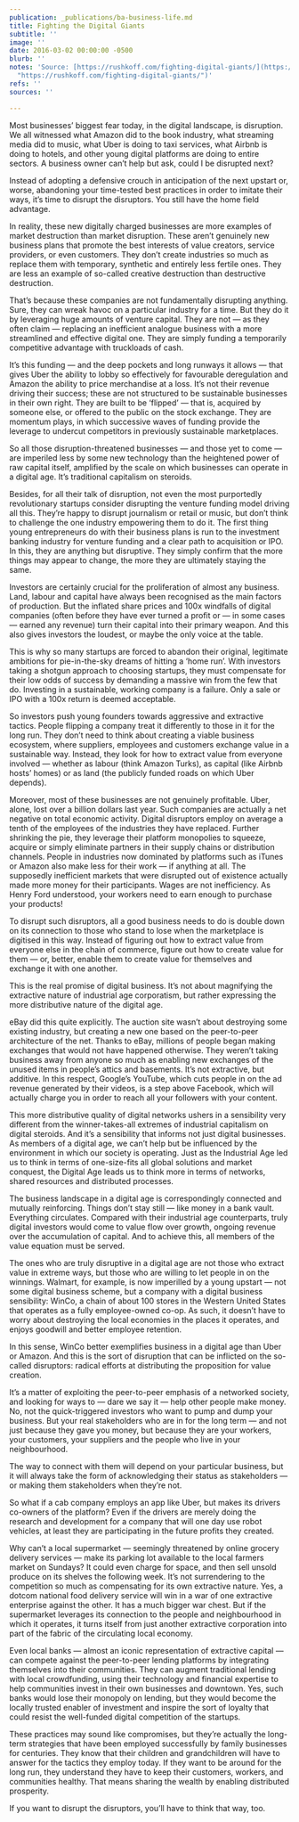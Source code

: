 ```yaml
---
publication: _publications/ba-business-life.md
title: Fighting the Digital Giants
subtitle: ''
image: ''
date: 2016-03-02 00:00:00 -0500
blurb: ''
notes: 'Source: [https://rushkoff.com/fighting-digital-giants/](https://rushkoff.com/fighting-digital-giants/
  "https://rushkoff.com/fighting-digital-giants/")'
refs: ''
sources: ''

---
```

Most businesses’ biggest fear today, in the digital landscape, is disruption. We all witnessed what Amazon did to the book industry, what streaming media did to music, what Uber is doing to taxi services, what Airbnb is doing to hotels, and other young digital platforms are doing to entire sectors. A business owner can’t help but ask, could I be disrupted next?

Instead of adopting a defensive crouch in anticipation of the next upstart or, worse, abandoning your time-tested best practices in order to imitate their ways, it’s time to disrupt the disruptors. You still have the home field advantage.

In reality, these new digitally charged businesses are more examples of market destruction than market disruption. These aren’t genuinely new business plans that promote the best interests of value creators, service providers, or even customers. They don’t create industries so much as replace them with temporary, synthetic and entirely less fertile ones. They are less an example of so-called creative destruction than destructive destruction.

That’s because these companies are not fundamentally disrupting anything. Sure, they can wreak havoc on a particular industry for a time. But they do it by leveraging huge amounts of venture capital. They are not — as they often claim — replacing an inefficient analogue business with a more streamlined and effective digital one. They are simply funding a temporarily competitive advantage with truckloads of cash.

It’s this funding — and the deep pockets and long runways it allows — that gives Uber the ability to lobby so effectively for favourable deregulation and Amazon the ability to price merchandise at a loss. It’s not their revenue driving their success; these are not structured to be sustainable businesses in their own right. They are built to be ‘flipped’ — that is, acquired by someone else, or offered to the public on the stock exchange. They are momentum plays, in which successive waves of funding provide the leverage to undercut competitors in previously sustainable marketplaces.

So all those disruption-threatened businesses — and those yet to come — are imperiled less by some new technology than the heightened power of raw capital itself, amplified by the scale on which businesses can operate in a digital age. It’s traditional capitalism on steroids.

Besides, for all their talk of disruption, not even the most purportedly revolutionary startups consider disrupting the venture funding model driving all this. They’re happy to disrupt journalism or retail or music, but don’t think to challenge the one industry empowering them to do it. The first thing young entrepreneurs do with their business plans is run to the investment banking industry for venture funding and a clear path to acquisition or IPO. In this, they are anything but disruptive. They simply confirm that the more things may appear to change, the more they are ultimately staying the same.

Investors are certainly crucial for the proliferation of almost any business. Land, labour and capital have always been recognised as the main factors of production. But the inflated share prices and 100x windfalls of digital companies (often before they have ever turned a profit or — in some cases — earned any revenue) turn their capital into their primary weapon. And this also gives investors the loudest, or maybe the only voice at the table.

This is why so many startups are forced to abandon their original, legitimate ambitions for pie-in-the-sky dreams of hitting a ‘home run’. With investors taking a shotgun approach to choosing startups, they must compensate for their low odds of success by demanding a massive win from the few that do. Investing in a sustainable, working company is a failure. Only a sale or IPO with a 100x return is deemed acceptable.

So investors push young founders towards aggressive and extractive tactics. People flipping a company treat it differently to those in it for the long run. They don’t need to think about creating a viable business ecosystem, where suppliers, employees and customers exchange value in a sustainable way. Instead, they look for how to extract value from everyone involved — whether as labour (think Amazon Turks), as capital (like Airbnb hosts’ homes) or as land (the publicly funded roads on which Uber depends).

Moreover, most of these businesses are not genuinely profitable. Uber, alone, lost over a billion dollars last year. Such companies are actually a net negative on total economic activity. Digital disruptors employ on average a tenth of the employees of the industries they have replaced. Further shrinking the pie, they leverage their platform monopolies to squeeze, acquire or simply eliminate partners in their supply chains or distribution channels. People in industries now dominated by platforms such as iTunes or Amazon also make less for their work — if anything at all. The supposedly inefficient markets that were disrupted out of existence actually made more money for their participants. Wages are not inefficiency. As Henry Ford understood, your workers need to earn enough to purchase your products!

To disrupt such disruptors, all a good business needs to do is double down on its connection to those who stand to lose when the marketplace is digitised in this way. Instead of figuring out how to extract value from everyone else in the chain of commerce, figure out how to create value for them — or, better, enable them to create value for themselves and exchange it with one another.

This is the real promise of digital business. It’s not about magnifying the extractive nature of industrial age corporatism, but rather expressing the more distributive nature of the digital age.

eBay did this quite explicitly. The auction site wasn’t about destroying some existing industry, but creating a new one based on the peer-to-peer architecture of the net. Thanks to eBay, millions of people began making exchanges that would not have happened otherwise. They weren’t taking business away from anyone so much as enabling new exchanges of the unused items in people’s attics and basements. It’s not extractive, but additive. In this respect, Google’s YouTube, which cuts people in on the ad revenue generated by their videos, is a step above Facebook, which will actually charge you in order to reach all your followers with your content.

This more distributive quality of digital networks ushers in a sensibility very different from the winner-takes-all extremes of industrial capitalism on digital steroids. And it’s a sensibility that informs not just digital businesses. As members of a digital age, we can’t help but be influenced by the environment in which our society is operating. Just as the Industrial Age led us to think in terms of one-size-fits all global solutions and market conquest, the Digital Age leads us to think more in terms of networks, shared resources and distributed processes.

The business landscape in a digital age is correspondingly connected and mutually reinforcing. Things don’t stay still — like money in a bank vault. Everything circulates. Compared with their industrial age counterparts, truly digital investors would come to value flow over growth, ongoing revenue over the accumulation of capital. And to achieve this, all members of the value equation must be served.

The ones who are truly disruptive in a digital age are not those who extract value in extreme ways, but those who are willing to let people in on the winnings. Walmart, for example, is now imperilled by a young upstart — not some digital business scheme, but a company with a digital business sensibility: WinCo, a chain of about 100 stores in the Western United States that operates as a fully employee-owned co-op. As such, it doesn’t have to worry about destroying the local economies in the places it operates, and enjoys goodwill and better employee retention.

In this sense, WinCo better exemplifies business in a digital age than Uber or Amazon. And this is the sort of disruption that can be inflicted on the so-called disruptors: radical efforts at distributing the proposition for value creation.

It’s a matter of exploiting the peer-to-peer emphasis of a networked society, and looking for ways to — dare we say it — help other people make money. No, not the quick-triggered investors who want to pump and dump your business. But your real stakeholders who are in for the long term — and not just because they gave you money, but because they are your workers, your customers, your suppliers and the people who live in your neighbourhood.

The way to connect with them will depend on your particular business, but it will always take the form of acknowledging their status as stakeholders — or making them stakeholders when they’re not.

So what if a cab company employs an app like Uber, but makes its drivers co-owners of the platform? Even if the drivers are merely doing the research and development for a company that will one day use robot vehicles, at least they are participating in the future profits they created.

Why can’t a local supermarket — seemingly threatened by online grocery delivery services — make its parking lot available to the local farmers market on Sundays? It could even charge for space, and then sell unsold produce on its shelves the following week. It’s not surrendering to the competition so much as compensating for its own extractive nature. Yes, a dotcom national food delivery service will win in a war of one extractive enterprise against the other. It has a much bigger war chest. But if the supermarket leverages its connection to the people and neighbourhood in which it operates, it turns itself from just another extractive corporation into part of the fabric of the circulating local economy.

Even local banks — almost an iconic representation of extractive capital — can compete against the peer-to-peer lending platforms by integrating themselves into their communities. They can augment traditional lending with local crowdfunding, using their technology and financial expertise to help communities invest in their own businesses and downtown. Yes, such banks would lose their monopoly on lending, but they would become the locally trusted enabler of investment and inspire the sort of loyalty that could resist the well-funded digital competition of the startups.

These practices may sound like compromises, but they’re actually the long-term strategies that have been employed successfully by family businesses for centuries. They know that their children and grandchildren will have to answer for the tactics they employ today. If they want to be around for the long run, they understand they have to keep their customers, workers, and communities healthy. That means sharing the wealth by enabling distributed prosperity.

If you want to disrupt the disruptors, you’ll have to think that way, too.